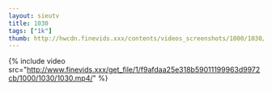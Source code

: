 ```yaml
--- 
layout: sieutv
title: 1030
tags: ["1k"]
thumb: http://hwcdn.finevids.xxx/contents/videos_screenshots/1000/1030/preview.mp4.jpg
---
```

{% include video src="http://www.finevids.xxx/get_file/1/f9afdaa25e318b59011199963d9972cb/1000/1030/1030.mp4/" %} 
